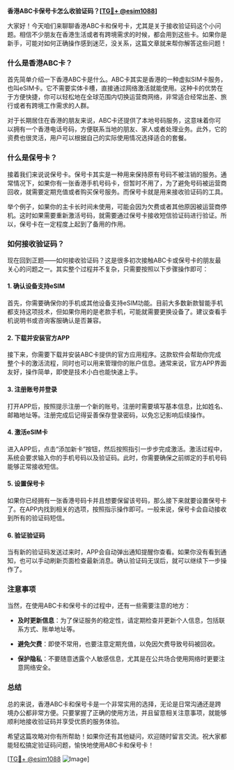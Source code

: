**香港ABC卡保号卡怎么收验证码？[[TG💪+ @esim1088](https://t.me/s/esim1088)]**

大家好！今天咱们来聊聊香港ABC卡和保号卡，尤其是关于接收验证码这个小问题。相信不少朋友在香港生活或者有跨境需求的时候，都会用到这些卡。如果你是新手，可能对如何正确操作感到迷茫，没关系，这篇文章就来帮你解答这些问题！

### 什么是香港ABC卡？

首先简单介绍一下香港ABC卡是什么。ABC卡其实是香港的一种虚拟SIM卡服务，也叫eSIM卡。它不需要实体卡槽，直接通过网络激活就能使用。这种卡的优势在于方便快捷，你可以轻松地在全球范围内切换运营商网络，非常适合经常出差、旅行或者有跨境工作需求的人群。

对于长期居住在香港的朋友来说，ABC卡还提供了本地号码服务，这意味着你可以拥有一个香港电话号码，方便联系当地的朋友、家人或者处理业务。此外，它的资费也很灵活，用户可以根据自己的实际使用情况选择适合的套餐。

### 什么是保号卡？

接着我们来说说保号卡。保号卡其实是一种用来保持原有号码不被注销的服务。通常情况下，如果你有一张香港手机号码卡，但暂时不用了，为了避免号码被运营商回收，就需要定期充值或者购买保号服务。而保号卡就是用来接收验证码的工具。

举个例子，如果你的主卡长时间未使用，可能会因为欠费或者其他原因被运营商停机。这时如果需要重新激活号码，就需要通过保号卡接收短信验证码进行验证。所以，保号卡在一定程度上起到了备用的作用。

### 如何接收验证码？

现在回到正题——如何接收验证码？这是很多初次接触ABC卡或保号卡的朋友最关心的问题之一。其实整个过程并不复杂，只需要按照以下步骤操作即可：

#### 1. 确认设备支持eSIM

首先，你需要确保你的手机或其他设备支持eSIM功能。目前大多数新款智能手机都支持这项技术，但如果你用的是老款手机，可能就需要更换设备了。建议查看手机说明书或咨询客服确认是否兼容。

#### 2. 下载并安装官方APP

接下来，你需要下载并安装ABC卡提供的官方应用程序。这款软件会帮助你完成整个卡的激活流程，同时也可以用来管理你的账户信息。通常来说，官方APP界面友好，操作简单，即使是技术小白也能快速上手。

#### 3. 注册账号并登录

打开APP后，按照提示注册一个新的账号。注册时需要填写基本信息，比如姓名、邮箱地址等。注册完成后记得妥善保存登录密码，以免忘记影响后续操作。

#### 4. 激活eSIM卡

进入APP后，点击“添加新卡”按钮，然后按照指引一步步完成激活。激活过程中，系统会要求输入你的手机号码以及验证码。此时，你需要确保之前绑定的手机号码能够正常接收短信。

#### 5. 设置保号卡

如果你已经拥有一张香港号码卡并且想要保留该号码，那么接下来就要设置保号卡了。在APP内找到相关的选项，按照指示操作即可。一般来说，保号卡会自动接收到所有的验证码短信。

#### 6. 验证验证码

当有新的验证码发送过来时，APP会自动弹出通知提醒你查看。如果你没有看到通知，也可以手动刷新页面检查最新消息。确认验证码无误后，就可以继续下一步操作了。

### 注意事项

当然，在使用ABC卡和保号卡的过程中，还有一些需要注意的地方：

- **及时更新信息**：为了保证服务的稳定性，请定期检查并更新个人信息，包括联系方式、账单地址等。
  
- **避免欠费**：即使不常用，也要注意定期充值，以免因欠费导致号码被回收。
  
- **保护隐私**：不要随意透露个人敏感信息，尤其是在公共场合使用网络时更要注意网络安全。

### 总结

总的来说，香港ABC卡和保号卡是一个非常实用的选择，无论是日常沟通还是跨境办公都非常方便。只要掌握了正确的使用方法，并且留意相关注意事项，就能够顺利地接收验证码并享受优质的服务体验。

希望这篇攻略对你有所帮助！如果你还有其他疑问，欢迎随时留言交流。祝大家都能轻松搞定验证码问题，愉快地使用ABC卡和保号卡！

[[TG💪+ @esim1088](https://t.me/s/esim1088) ![Image](https://i.postimg.cc/4NQfJmqS/Snipaste-2025-05-13-00-14-12.png)]